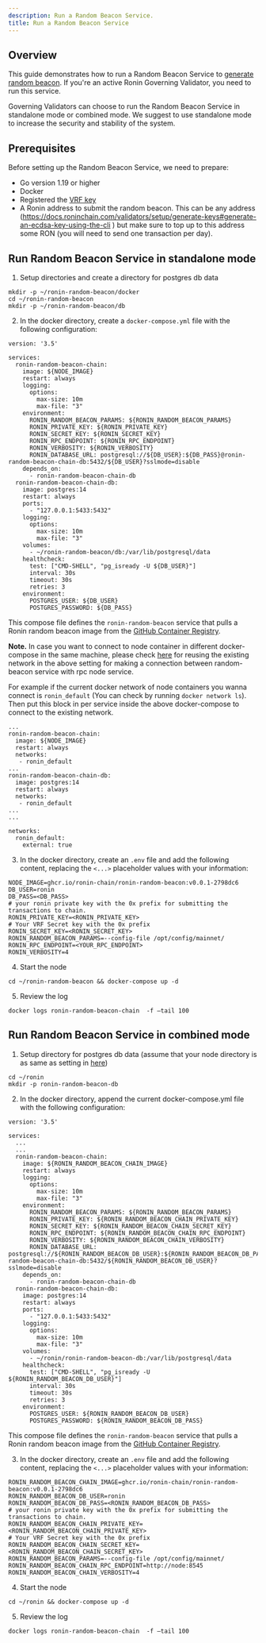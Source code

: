 ```yaml
---
description: Run a Random Beacon Service.
title: Run a Random Beacon Service
---
```


## Overview

This guide demonstrates how to run a Random Beacon Service to [generate random beacon](https://github.com/ronin-chain/REPs/blob/main/REP-0010/REP-0010.md#compute-random-beacon). If you're an active Ronin Governing Validator, you need to run this service.

Governing Validators can choose to run the Random Beacon Service in standalone mode or combined mode. We suggest to use standalone mode to increase the security and stability of the system.

## Prerequisites

Before setting up the Random Beacon Service, we need to prepare:
- Go version 1.19 or higher
- Docker 
- Registered the [VRF key](/protocol/validators/manage/vrf-key.mdx)
- A Ronin address to submit the random beacon. This can be any address (https://docs.roninchain.com/validators/setup/generate-keys#generate-an-ecdsa-key-using-the-cli ) but make sure to top up to this address some RON (you will need to send one transaction per day).

## Run Random Beacon Service in standalone mode

1. Setup directories and create a directory for postgres db data
```
mkdir -p ~/ronin-random-beacon/docker
cd ~/ronin-random-beacon
mkdir -p ~/ronin-random-beacon/db
```

2. In the docker directory, create a `docker-compose.yml` file with the following configuration:

```
version: '3.5'

services:
  ronin-random-beacon-chain:
    image: ${NODE_IMAGE}
    restart: always
    logging:
      options:
        max-size: 10m
        max-file: "3"
    environment:
      RONIN_RANDOM_BEACON_PARAMS: ${RONIN_RANDOM_BEACON_PARAMS}
      RONIN_PRIVATE_KEY: ${RONIN_PRIVATE_KEY}
      RONIN_SECRET_KEY: ${RONIN_SECRET_KEY}
      RONIN_RPC_ENDPOINT: ${RONIN_RPC_ENDPOINT}
      RONIN_VERBOSITY: ${RONIN_VERBOSITY}
      RONIN_DATABASE_URL: postgresql://${DB_USER}:${DB_PASS}@ronin-random-beacon-chain-db:5432/${DB_USER}?sslmode=disable
    depends_on:
      - ronin-random-beacon-chain-db
  ronin-random-beacon-chain-db:
    image: postgres:14
    restart: always
    ports:
      - "127.0.0.1:5433:5432"
    logging:
      options:
        max-size: 10m
        max-file: "3"
    volumes:
      - ~/ronin-random-beacon/db:/var/lib/postgresql/data
    healthcheck:
      test: ["CMD-SHELL", "pg_isready -U ${DB_USER}"]
      interval: 30s
      timeout: 30s
      retries: 3
    environment:
      POSTGRES_USER: ${DB_USER}
      POSTGRES_PASSWORD: ${DB_PASS}
```

This compose file defines the `ronin-random-beacon` service that pulls a Ronin random beacon image from the [GitHub Container Registry](https://github.com/ronin-chain/ronin-random-beacon/pkgs/container/ronin-random-beacon).

**Note.** In case you want to connect to node container in different docker-compose in the same machine, please check [here](https://docs.docker.com/compose/networking/#use-a-pre-existing-network) for reusing the existing network in the above setting for making a connection between random-beacon service with rpc node service. 

For example if the current docker network of node containers you wanna connect is `ronin_default` (You can check by running `docker network ls`). Then put this block in per service inside the above docker-compose to connect to the existing network.

```
...
ronin-random-beacon-chain:
  image: ${NODE_IMAGE}
  restart: always
  networks:
   - ronin_default
...
ronin-random-beacon-chain-db:
  image: postgres:14
  restart: always
  networks:
   - ronin_default
...
...

networks:
  ronin_default:
    external: true
```

3. In the docker directory, create an `.env` file and add the following content, replacing the `<...>` placeholder values with your information:

```
NODE_IMAGE=ghcr.io/ronin-chain/ronin-random-beacon:v0.0.1-2798dc6
DB_USER=ronin
DB_PASS=<DB_PASS>
# your ronin private key with the 0x prefix for submitting the transactions to chain.
RONIN_PRIVATE_KEY=<RONIN_PRIVATE_KEY> 
# Your VRF Secret key with the 0x prefix
RONIN_SECRET_KEY=<RONIN_SECRET_KEY>
RONIN_RANDOM_BEACON_PARAMS=--config-file /opt/config/mainnet/
RONIN_RPC_ENDPOINT=<YOUR_RPC_ENDPOINT>
RONIN_VERBOSITY=4
```

4. Start the node

```
cd ~/ronin-random-beacon && docker-compose up -d 
```

5. Review the log

```
docker logs ronin-random-beacon-chain  -f –tail 100
```

## Run Random Beacon Service in combined mode

1. Setup directory for postgres db data (assume that your node directory is as same as setting in [here](../setup.mdx))

```
cd ~/ronin
mkdir -p ronin-random-beacon-db
```

2. In the docker directory, append the current docker-compose.yml file with the following configuration:

```
version: '3.5'

services:
  ...
  ...
  ronin-random-beacon-chain:
    image: ${RONIN_RANDOM_BEACON_CHAIN_IMAGE}
    restart: always
    logging:
      options:
        max-size: 10m
        max-file: "3"
    environment:
      RONIN_RANDOM_BEACON_PARAMS: ${RONIN_RANDOM_BEACON_PARAMS}
      RONIN_PRIVATE_KEY: ${RONIN_RANDOM_BEACON_CHAIN_PRIVATE_KEY}
      RONIN_SECRET_KEY: ${RONIN_RANDOM_BEACON_CHAIN_SECRET_KEY}
      RONIN_RPC_ENDPOINT: ${RONIN_RANDOM_BEACON_CHAIN_RPC_ENDPOINT}
      RONIN_VERBOSITY: ${RONIN_RANDOM_BEACON_CHAIN_VERBOSITY}
      RONIN_DATABASE_URL: postgresql://${RONIN_RANDOM_BEACON_DB_USER}:${RONIN_RANDOM_BEACON_DB_PASS}@ronin-random-beacon-chain-db:5432/${RONIN_RANDOM_BEACON_DB_USER}?sslmode=disable
    depends_on:
      - ronin-random-beacon-chain-db
  ronin-random-beacon-chain-db:
    image: postgres:14
    restart: always
    ports:
      - "127.0.0.1:5433:5432"
    logging:
      options:
        max-size: 10m
        max-file: "3"
    volumes:
      - ~/ronin/ronin-random-beacon-db:/var/lib/postgresql/data
    healthcheck:
      test: ["CMD-SHELL", "pg_isready -U ${RONIN_RANDOM_BEACON_DB_USER}"]
      interval: 30s
      timeout: 30s
      retries: 3
    environment:
      POSTGRES_USER: ${RONIN_RANDOM_BEACON_DB_USER}
      POSTGRES_PASSWORD: ${RONIN_RANDOM_BEACON_DB_PASS}
```

This compose file defines the `ronin-random-beacon` service that pulls a Ronin random beacon image from the [GitHub Container Registry](https://github.com/ronin-chain/ronin-random-beacon/pkgs/container/ronin-random-beacon).

3. In the docker directory, create an `.env` file and add the following content, replacing the `<...>` placeholder values with your information:

```
RONIN_RANDOM_BEACON_CHAIN_IMAGE=ghcr.io/ronin-chain/ronin-random-beacon:v0.0.1-2798dc6
RONIN_RANDOM_BEACON_DB_USER=ronin
RONIN_RANDOM_BEACON_DB_PASS=<RONIN_RANDOM_BEACON_DB_PASS>
# your ronin private key with the 0x prefix for submitting the transactions to chain.
RONIN_RANDOM_BEACON_CHAIN_PRIVATE_KEY=<RONIN_RANDOM_BEACON_CHAIN_PRIVATE_KEY> 
# Your VRF Secret key with the 0x prefix
RONIN_RANDOM_BEACON_CHAIN_SECRET_KEY=<RONIN_RANDOM_BEACON_CHAIN_SECRET_KEY>
RONIN_RANDOM_BEACON_PARAMS=--config-file /opt/config/mainnet/
RONIN_RANDOM_BEACON_CHAIN_RPC_ENDPOINT=http://node:8545
RONIN_RANDOM_BEACON_CHAIN_VERBOSITY=4

```

4. Start the node

```
cd ~/ronin && docker-compose up -d 
```

5. Review the log

```
docker logs ronin-random-beacon-chain  -f –tail 100
```
